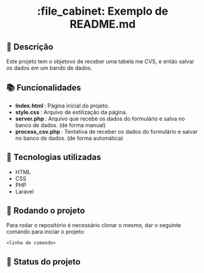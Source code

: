 <h1 align="center">:file_cabinet: Exemplo de README.md</h1>

## :memo: Descrição

Este projeto tem o objetovo de receber uma tabela me CVS, e então salvar os dados em um bando de dados.

## :books: Funcionalidades

-   <b>Index.html </b>: Página inicial do projeto.
-   <b>style.css </b>: Arquivo de estilização da página.
-   <b>server.php </b>: Arquivo que recebe os dados do formulário e salva no banco de dados. (de forma manual)
-   <b>process_csv.php </b>: Tentativa de receber os dados do formulário e salvar no banco de dados. (de forma automática)

## :wrench: Tecnologias utilizadas

-   HTML
-   CSS
-   PHP
-   Laravel

## :rocket: Rodando o projeto

Para rodar o repositório é necessário clonar o mesmo, dar o seguinte comando para iniciar o projeto:

```
<linha de comando>
```

## :dart: Status do projeto

